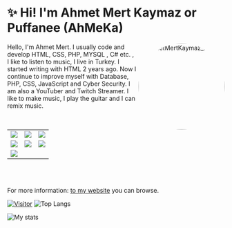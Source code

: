 # ✨ Hi! I'm Ahmet Mert Kaymaz or Puffanee (AhMeKa)

<img align="right" alt="AhmetMertKaymaz_avatar" width="200" style="border-radius: 50%;" src="https://avatars.githubusercontent.com/u/76112533?v=4"> 

Hello, I'm Ahmet Mert. I usually code and develop HTML, CSS, PHP, MYSQL , C# etc. , I like to listen to music, I live in Turkey. I started writing with HTML 2 years ago. Now I continue to improve myself with Database, PHP, CSS, JavaScript and Cyber Security. I am also a YouTuber and Twitch Streamer. I like to make music, I play the guitar and I can remix music.

<table class="center">
<tr>
  <td><a href="https://www.youtube.com/@Puffanee" target="_blank">
<img src="https://img.shields.io/badge/YouTube-FF0000?style=for-the-badge&logo=youtube&logoColor=white">
</a> 
<td><a href="https://www.twitch.tv/puffanee" target="_blank">
<img src="https://img.shields.io/badge/Twitch-9146FF?style=for-the-badge&logo=twitch&logoColor=white">
</a>
<td><a href="https://discord.com/invite/CzjghmreSP" target="_blank">
<img src="https://img.shields.io/badge/Discord-7289DA?style=for-the-badge&logo=discord&logoColor=white">
  </a> </tr>
  <tr>
<td><a href="https://www.instagram.com/ahmetmertkaymaz/" target="_blank">
<img src="https://img.shields.io/badge/Instagram-E4405F?style=for-the-badge&logo=instagram&logoColor=white">
</a> 
<td><a href="https://twitter.com/ahmetmertkaymaz" target="_blank">
<img src="https://img.shields.io/badge/Twitter-1DA1F2?style=for-the-badge&logo=twitter&logoColor=white">
</a>
<td><a href="https://github.com/ahmetmertkaymaz/">
<img src="https://img.shields.io/badge/GitHub-100000?style=for-the-badge&logo=github&logoColor=white">
  </a> </tr>
  <tr>
<td><a href="mailto:mert@ahmetmertkaymaz.com.tr">
<img src="https://img.shields.io/badge/Gmail-D14836?style=for-the-badge&logo=gmail&logoColor=white">
</a>
</a>
  </tr>
</table>
<br></br>

<p>For more information: <a href="https://www.ahmetmertkaymaz.com.tr" target="_blank">to my website</a> you can browse.</p>

[![Visitor](https://visitor-badge.laobi.icu/badge?page_id=AhmetMertKaymaz.ahmetmertkaymaz)](#)
![Top Langs](https://github-readme-stats.vercel.app/api/top-langs/?username=ahmetmertkaymaz&layout=compact)

![My stats](https://github-readme-stats.vercel.app/api?username=ahmetmertkaymaz&show_icons=true&count_private=true)

